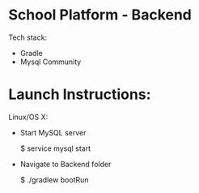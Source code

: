 # School Platform - Backend

Tech stack:
- Gradle
- Mysql Community

# Launch Instructions:

Linux/OS X:
- Start MySQL server

  $ service mysql start

- Navigate to Backend folder

  $ ./gradlew bootRun
